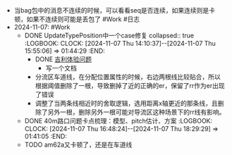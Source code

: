 - 当bag包中的消息不连续的时候，可以看看seq是否连续，如果连续则是卡顿，如果不连续则可能是丢包了 #Work #日志
- 2024-11-07: #Work
	- DONE UpdateTypePosition中一个case修复
	  collapsed:: true
	  :LOGBOOK:
	  CLOCK: [2024-11-07 Thu 14:10:37]--[2024-11-07 Thu 15:55:06] =>  01:44:29
	  :END:
		- DONE [吉利体验问题](https://yhikd4my59.feishu.cn/sheets/BbzbsYaSmhFIJ9t2rVYc5BrAnhh)
			- 写一个文档
		- 分流区车道线，在分配位置属性的时候，右边两根线比较贴合，所以根据阈值删除了一根，导致删掉了近的正确的er，保留了rr作为er出现了错误
		- 调整了当两条线相近时的舍取逻辑，选用距离x轴更近的那条线，且删除了另外一根，删除另外一根可能对导流区这种场景下的rr线有影响。
	- DONE 40m路口问题卡点梳理：模型、pitch估计、方案
	  :LOGBOOK:
	  CLOCK: [2024-11-07 Thu 16:48:24]--[2024-11-07 Thu 18:29:29] =>  01:41:05
	  :END:
	- TODO am62a又卡顿了，还是在车道线